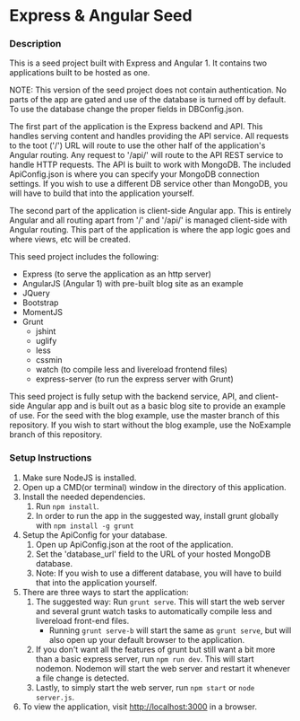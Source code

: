 # Express & Angular Seed

### Description
This is a seed project built with Express and Angular 1. It contains two applications
built to be hosted as one.

NOTE: This version of the seed project does not contain authentication. No parts
      of the app are gated and use of the database is turned off by default.
      To use the database change the proper fields in DBConfig.json.

The first part of the application is the Express backend and API. This handles
serving content and handles providing the API service. All requests to the toot
('/') URL will route to use the other half of the application's Angular routing.
Any request to '/api/<something else>' will route to the API REST service to handle
HTTP requests. The API is built to work with MongoDB. The included ApiConfig.json
is where you can specify your MongoDB connection settings. If you wish to use a
different DB service other than MongoDB, you will have to build that into the
application yourself.

The second part of the application is client-side Angular app. This is entirely
Angular and all routing apart from '/' and '/api/' is managed client-side with
Angular routing. This part of the application is where the app logic goes and where
views, etc will be created.

This seed project includes the following:
- Express (to serve the application as an http server)
- AngularJS (Angular 1) with pre-built blog site as an example
- JQuery
- Bootstrap
- MomentJS
- Grunt
   - jshint
   - uglify
   - less
   - cssmin
   - watch (to compile less and livereload frontend files)
   - express-server (to run the express server with Grunt)

This seed project is fully setup with the backend service, API, and client-side
Angular app and is built out as a basic blog site to provide an example of use.
For the seed with the blog example, use the master branch of this repository.
If you wish to start without the blog example, use the NoExample branch of
this repository.

### Setup Instructions
1. Make sure NodeJS is installed.
2. Open up a CMD(or terminal) window in the directory of this application.
3. Install the needed dependencies.
   1. Run `npm install`.
   2. In order to run the app in the suggested way, install grunt globally with `npm install -g grunt`
4. Setup the ApiConfig for your database.
   1. Open up ApiConfig.json at the root of the application.
   2. Set the 'database_url' field to the URL of your hosted MongoDB database.
   3. Note: If you wish to use a different database, you will have to build that
      into the application yourself.
4. There are three ways to start the application:
   1. The suggested way: Run `grunt serve`. This will start the web server and several
      grunt watch tasks to automatically compile less and livereload front-end files.
         - Running `grunt serve-b` will start the same as `grunt serve`, but will
           also open up your default browser to the application.
   2. If you don't want all the features of grunt but still want a bit more than
      a basic express server, run `npm run dev`. This will start nodemon. Nodemon
      will start the web server and restart it whenever a file change is detected.
   3. Lastly, to simply start the web server, run `npm start` or `node server.js`.
5. To view the application, visit [http://localhost:3000](http://localhost:3000) in a browser.
